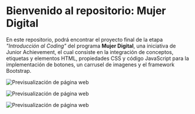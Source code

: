 # Bienvenido al repositorio: Mujer Digital

En este repositorio, podrá encontrar el proyecto final de la etapa *"Introducción al Coding"* del programa **Mujer Digital**, una iniciativa de Junior Achievement, el cual consiste en la integración de conceptos, etiquetas y elementos HTML, propiedades CSS y código JavaScript para la implementación de botones, un carrusel de imagenes y el framework Bootstrap.

![Previsualización de página web](RecursosREADME_MD/recurso1.png)




![Previsualización de página web](RecursosREADME_MD/recurso2.png)




![Previsualización de página web](RecursosREADME_MD/recurso3.png)
